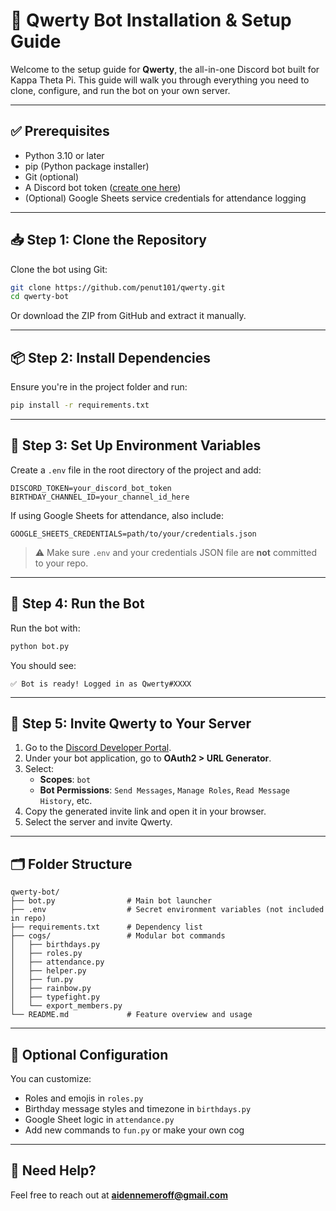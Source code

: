 # 🧰 Qwerty Bot Installation & Setup Guide

Welcome to the setup guide for **Qwerty**, the all-in-one Discord bot built for Kappa Theta Pi. This guide will walk you through everything you need to clone, configure, and run the bot on your own server.

---

## ✅ Prerequisites

- Python 3.10 or later
- pip (Python package installer)
- Git (optional)
- A Discord bot token ([create one here](https://discord.com/developers/applications))
- (Optional) Google Sheets service credentials for attendance logging

---

## 📥 Step 1: Clone the Repository

Clone the bot using Git:

```bash
git clone https://github.com/penut101/qwerty.git
cd qwerty-bot
```

Or download the ZIP from GitHub and extract it manually.

---

## 📦 Step 2: Install Dependencies

Ensure you're in the project folder and run:

```bash
pip install -r requirements.txt
```

---

## 🔐 Step 3: Set Up Environment Variables

Create a `.env` file in the root directory of the project and add:

```
DISCORD_TOKEN=your_discord_bot_token
BIRTHDAY_CHANNEL_ID=your_channel_id_here
```

If using Google Sheets for attendance, also include:

```
GOOGLE_SHEETS_CREDENTIALS=path/to/your/credentials.json
```

> ⚠️ Make sure `.env` and your credentials JSON file are **not** committed to your repo.

---

## 🚀 Step 4: Run the Bot

Run the bot with:

```bash
python bot.py
```

You should see:
```
✅ Bot is ready! Logged in as Qwerty#XXXX
```

---

## 🧪 Step 5: Invite Qwerty to Your Server

1. Go to the [Discord Developer Portal](https://discord.com/developers/applications).
2. Under your bot application, go to **OAuth2 > URL Generator**.
3. Select:
   - **Scopes**: `bot`
   - **Bot Permissions**: `Send Messages`, `Manage Roles`, `Read Message History`, etc.
4. Copy the generated invite link and open it in your browser.
5. Select the server and invite Qwerty.

---

## 🗂 Folder Structure

```
qwerty-bot/
├── bot.py                # Main bot launcher
├── .env                  # Secret environment variables (not included in repo)
├── requirements.txt      # Dependency list
├── cogs/                 # Modular bot commands
│   ├── birthdays.py
│   ├── roles.py
│   ├── attendance.py
│   ├── helper.py
│   ├── fun.py
│   ├── rainbow.py
│   ├── typefight.py
│   └── export_members.py
└── README.md             # Feature overview and usage
```

---

## 🔧 Optional Configuration

You can customize:
- Roles and emojis in `roles.py`
- Birthday message styles and timezone in `birthdays.py`
- Google Sheet logic in `attendance.py`
- Add new commands to `fun.py` or make your own cog

---

## 💬 Need Help?

Feel free to reach out at **aidennemeroff@gmail.com**
